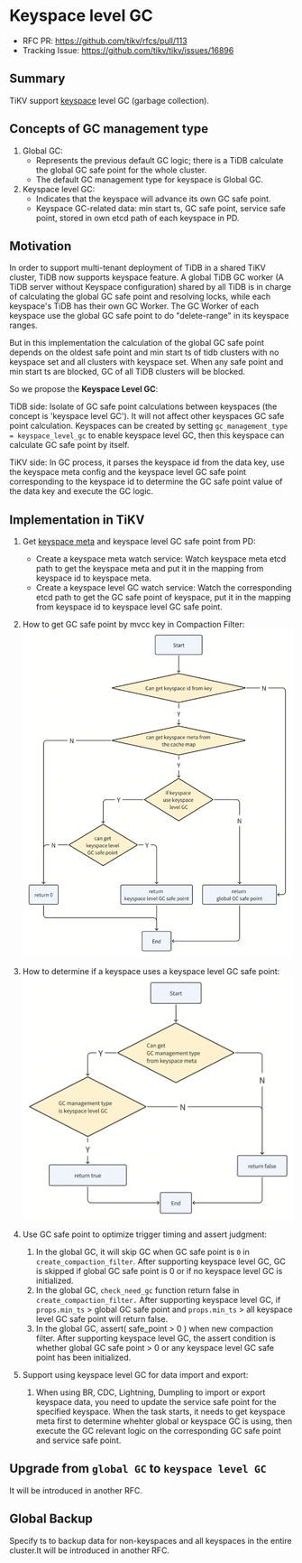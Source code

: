 # Keyspace level GC

- RFC PR: https://github.com/tikv/rfcs/pull/113
- Tracking Issue: https://github.com/tikv/tikv/issues/16896

## Summary

TiKV support [keyspace][1] level GC (garbage collection).

## Concepts of GC management type

1. Global GC:
   - Represents the previous default GC logic; there is a TiDB calculate the global GC safe point for the whole cluster.
   - The default GC management type for keyspace is Global GC.
2. Keyspace level GC:
   - Indicates that the keyspace will advance its own GC safe point.
   - Keyspace GC-related data: min start ts, GC safe point, service safe point, stored in own etcd path of each keyspace in PD.

## Motivation

In order to support multi-tenant deployment of TiDB in a shared TiKV cluster, TiDB now supports keyspace feature. A global TiDB GC worker (A TiDB server without Keyspace configuration) shared by all TiDB is in charge of calculating the global GC safe point and resolving locks, while each keyspace's TiDB has their own GC Worker. The GC Worker of each keyspace use the global GC safe point to do "delete-range" in its keyspace ranges.


But in this implementation the calculation of the global GC safe point depends on the oldest safe point and min start ts of tidb clusters with no keyspace set and all clusters with keyspace set. When any safe point and min start ts are blocked, GC of all TiDB clusters will be blocked.

So we propose the **Keyspace Level GC**:

TiDB side:
Isolate of GC safe point calculations between keyspaces (the concept is 'keyspace level GC').
It will not affect other keyspaces GC safe point calculation.
Keyspaces can be created by setting `gc_management_type = keyspace_level_gc` to enable keyspace level GC, then this keyspace can calculate GC safe point by itself.

TiKV side:
In GC process, it parses the keyspace id from the data key, use the keyspace meta config and the keyspace level GC safe point corresponding to the keyspace id to determine the GC safe point value of the data key and execute the GC logic.


## Implementation in TiKV

1. Get [keyspace meta](https://github.com/pingcap/kvproto/blob/d9297553c9009f569eaf4350f68a908f7811ee55/proto/keyspacepb.proto#L26C1-L33C2) and keyspace level GC safe point from PD:
    - Create a keyspace meta watch service: Watch keyspace meta etcd path to get the keyspace meta and put it in the mapping from keyspace id to keyspace meta.
    - Create a keyspace level GC watch service: Watch the corresponding etcd path to get the GC safe point of keyspace, put it in the mapping from keyspace id to keyspace level GC safe point.

2. How to get GC safe point by mvcc key in Compaction Filter:
 ![img.png](../media/keyspace-level-gc-get-gc-safe-point.png)

1. How to determine if a keyspace uses a keyspace level GC safe point:
 ![img.png](../media/keyspace-level-gc-is-enable-keyspace-level-gc.png)

1. Use GC safe point to optimize trigger timing and assert judgment:
   1. In the global GC, it will skip GC when GC safe point is `0` in `create_compaction_filter`.
      After supporting keyspace level GC, GC is skipped if global GC safe point is 0 or if no keyspace level GC is initialized.
   2. In the global GC, `check_need_gc` function return false in `create_compaction_filter.`
      After supporting keyspace level GC, if `props.min_ts` > global GC safe point and `props.min_ts` > all keyspace level GC safe point will return false.
   3. In the global GC, assert( safe_point > 0 ) when new compaction filter.
      After supporting keyspace level GC, the assert condition is whether global GC safe point > 0 or any keyspace level GC safe point has been initialized.

2. Support using keyspace level GC for data import and export:
   1. When using BR, CDC, Lightning, Dumpling to import or export keyspace data, you need to update the service safe point for the specified keyspace. When the task starts, it needs to get keyspace meta first to determine whehter global or keyspace GC is using, then execute the GC relevant logic on the corresponding GC safe point and service safe point.
## Upgrade from `global GC` to `keyspace level GC`
It will be introduced in another RFC.


## Global Backup
Specify ts to backup data for non-keyspaces and all keyspaces in the entire cluster.It will be introduced in another RFC.


[1]: https://github.com/tikv/rfcs/blob/master/text/0069-api-v2.md#new-key-value-codec
